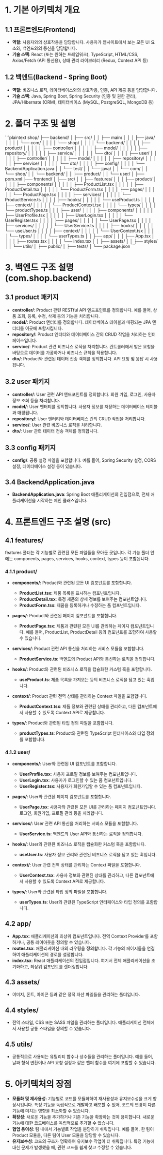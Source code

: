 
# 1. 기본 아키텍처 개요

## 1.1 프론트엔드(Frontend)
- **역할**: 사용자와의 상호작용을 담당합니다. 사용자가 웹사이트에서 보는 모든 UI 요소와, 백엔드와의 통신을 담당합니다.
- **기술 스택**: React (또는 원하는 프레임워크), TypeScript, HTML/CSS, Axios/Fetch (API 통신용), 상태 관리 라이브러리 (Redux, Context API 등)

## 1.2 백엔드(Backend - Spring Boot)
- **역할**: 비즈니스 로직, 데이터베이스와의 상호작용, 인증, API 제공 등을 담당합니다.
- **기술 스택**: Java, Spring Boot, Spring Security (인증 및 권한 관리), JPA/Hibernate (ORM), 데이터베이스 (MySQL, PostgreSQL, MongoDB 등)



# 2. 폴더 구조 및 설명

\`\`\`plaintext
shop/
├── backend/
│    ├── src/
│    │    ├── main/
│    │    │    ├── java/
│    │    │    │    └── com/
│    │    │    │         └── shop/
│    │    │    │              └── backend/
│    │    │    │                   ├── product/
│    │    │    │                   │    ├── controller/
│    │    │    │                   │    ├── model/
│    │    │    │                   │    ├── repository/
│    │    │    │                   │    ├── service/
│    │    │    │                   │    └── dto/
│    │    │    │                   ├── user/
│    │    │    │                   │    ├── controller/
│    │    │    │                   │    ├── model/
│    │    │    │                   │    ├── repository/
│    │    │    │                   │    ├── service/
│    │    │    │                   │    └── dto/
│    │    │    │                   ├── config/
│    │    │    │                   └── BackendApplication.java
│    │    └── test/
│    │         └── java/
│    │              └── com/
│    │                   └── shop/
│    │                        └── backend/
│    │                             ├── product/
│    │                             └── user/
│    ├── pom.xml
├── frontend/
│    ├── src/
│    │    ├── features/
│    │    │    ├── product/
│    │    │    │    ├── components/
│    │    │    │    │    ├── ProductList.tsx
│    │    │    │    │    ├── ProductDetail.tsx
│    │    │    │    │    └── ProductForm.tsx
│    │    │    │    ├── pages/
│    │    │    │    │    └── ProductPage.tsx
│    │    │    │    ├── services/
│    │    │    │    │    └── ProductService.ts
│    │    │    │    ├── hooks/
│    │    │    │    │    └── useProduct.ts
│    │    │    │    ├── context/
│    │    │    │    │    └── ProductContext.tsx
│    │    │    │    └── types/
│    │    │    │         └── productTypes.ts
│    │    │    ├── user/
│    │    │    │    ├── components/
│    │    │    │    │    ├── UserProfile.tsx
│    │    │    │    │    ├── UserLogin.tsx
│    │    │    │    │    └── UserRegister.tsx
│    │    │    │    ├── pages/
│    │    │    │    │    └── UserPage.tsx
│    │    │    │    ├── services/
│    │    │    │    │    └── UserService.ts
│    │    │    │    ├── hooks/
│    │    │    │    │    └── useUser.ts
│    │    │    │    ├── context/
│    │    │    │    │    └── UserContext.tsx
│    │    │    │    └── types/
│    │    │    │         └── userTypes.ts
│    │    ├── app/
│    │    │    ├── App.tsx
│    │    │    │    ├── routes.tsx
│    │    │    │    └── index.tsx
│    │    ├── assets/
│    │    ├── styles/
│    │    └── utils/
│    ├── public/
│    ├── tests/
│    └── package.json
\`\`\`



# 3. 백엔드 구조 설명 (com.shop.backend)

## 3.1 product 패키지
- **controller/**: Product 관련 RESTful API 엔드포인트를 정의합니다. 예를 들어, 상품 조회, 등록, 수정, 삭제 등의 기능을 처리합니다.
- **model/**: Product 엔터티를 정의합니다. 데이터베이스 테이블과 매핑되는 JPA 엔터티를 이곳에 포함시킵니다.
- **repository/**: Product 엔터티와 데이터베이스 간의 CRUD 작업을 처리하는 인터페이스입니다.
- **service/**: Product 관련 비즈니스 로직을 처리합니다. 컨트롤러에서 받은 요청을 바탕으로 데이터를 가공하거나 비즈니스 규칙을 적용합니다.
- **dto/**: Product와 관련된 데이터 전송 객체를 정의합니다. API 요청 및 응답 시 사용됩니다.

## 3.2 user 패키지
- **controller/**: User 관련 API 엔드포인트를 정의합니다. 회원 가입, 로그인, 사용자 정보 조회 등을 처리합니다.
- **model/**: User 엔터티를 정의합니다. 사용자 정보를 저장하는 데이터베이스 테이블과 매핑됩니다.
- **repository/**: User 엔터티와 데이터베이스 간의 CRUD 작업을 처리합니다.
- **service/**: User 관련 비즈니스 로직을 처리합니다.
- **dto/**: User 관련 데이터 전송 객체를 정의합니다.

## 3.3 config 패키지
- **config/**: 공통 설정 파일을 포함합니다. 예를 들어, Spring Security 설정, CORS 설정, 데이터베이스 설정 등이 있습니다.

## 3.4 BackendApplication.java
- **BackendApplication.java**: Spring Boot 애플리케이션의 진입점으로, 전체 애플리케이션을 시작하는 메인 클래스입니다.



# 4. 프론트엔드 구조 설명 (src)

## 4.1 features/
features 폴더는 각 기능별로 관련된 모든 파일들을 모아둔 곳입니다. 각 기능 폴더 안에는 components, pages, services, hooks, context, types 등이 포함됩니다.

### 4.1.1 product/
- **components/**: Product와 관련된 모든 UI 컴포넌트를 포함합니다.
  - **ProductList.tsx**: 제품 목록을 표시하는 컴포넌트입니다.
  - **ProductDetail.tsx**: 특정 제품의 상세 정보를 보여주는 컴포넌트입니다.
  - **ProductForm.tsx**: 제품을 등록하거나 수정하는 폼 컴포넌트입니다.

- **pages/**: Product와 관련된 페이지 컴포넌트를 포함합니다.
  - **ProductPage.tsx**: 제품과 관련된 모든 UI를 관리하는 페이지 컴포넌트입니다. 예를 들어, ProductList, ProductDetail 등의 컴포넌트를 조합하여 사용할 수 있습니다.

- **services/**: Product 관련 API 통신을 처리하는 서비스 모듈을 포함합니다.
  - **ProductService.ts**: 백엔드의 Product API와 통신하는 로직을 정의합니다.

- **hooks/**: Product와 관련된 비즈니스 로직을 캡슐화한 커스텀 훅을 포함합니다.
  - **useProduct.ts**: 제품 목록을 가져오는 등의 비즈니스 로직을 담고 있는 훅입니다.

- **context/**: Product 관련 전역 상태를 관리하는 Context 파일을 포함합니다.
  - **ProductContext.tsx**: 제품 정보와 관련된 상태를 관리하고, 다른 컴포넌트에서 사용할 수 있도록 Context API로 제공합니다.

- **types/**: Product와 관련된 타입 정의 파일을 포함합니다.
  - **productTypes.ts**: Product와 관련된 TypeScript 인터페이스와 타입 정의를 포함합니다.

### 4.1.2 user/
- **components/**: User와 관련된 UI 컴포넌트를 포함합니다.
  - **UserProfile.tsx**: 사용자 프로필 정보를 보여주는 컴포넌트입니다.
  - **UserLogin.tsx**: 사용자가 로그인할 수 있는 폼 컴포넌트입니다.
  - **UserRegister.tsx**: 사용자가 회원가입할 수 있는 폼 컴포넌트입니다.

- **pages/**: User와 관련된 페이지 컴포넌트를 포함합니다.
  - **UserPage.tsx**: 사용자와 관련된 모든 UI를 관리하는 페이지 컴포넌트입니다. 로그인, 회원가입, 프로필 관리 등을 처리합니다.

- **services/**: User 관련 API 통신을 처리하는 서비스 모듈을 포함합니다.
  - **UserService.ts**: 백엔드의 User API와 통신하는 로직을 정의합니다.

- **hooks/**: User와 관련된 비즈니스 로직을 캡슐화한 커스텀 훅을 포함합니다.
  - **useUser.ts**: 사용자 정보 관리와 관련된 비즈니스 로직을 담고 있는 훅입니다.

- **context/**: User 관련 전역 상태를 관리하는 Context 파일을 포함합니다.
  - **UserContext.tsx**: 사용자 정보와 관련된 상태를 관리하고, 다른 컴포넌트에서 사용할 수 있도록 Context API로 제공합니다.

- **types/**: User와 관련된 타입 정의 파일을 포함합니다.
  - **userTypes.ts**: User와 관련된 TypeScript 인터페이스와 타입 정의를 포함합니다.

## 4.2 app/
- **App.tsx**: 애플리케이션의 최상위 컴포넌트입니다. 전역 Context Provider를 포함하거나, 공통 레이아웃을 정의할 수 있습니다.
- **routes.tsx**: 애플리케이션 내의 라우팅을 정의합니다. 각 기능의 페이지들을 연결하여 애플리케이션의 경로를 설정합니다.
- **index.tsx**: React 애플리케이션의 진입점입니다. 여기서 전체 애플리케이션을 초기화하고, 최상위 컴포넌트를 렌더링합니다.

## 4.3 assets/
- 이미지, 폰트, 아이콘 등과 같은 정적 자산 파일들을 관리하는 폴더입니다.

## 4.4 styles/
- 전역 스타일, CSS 또는 SASS 파일을 관리하는 폴더입니다. 애플리케이션 전체에서 사용할 공통 스타일을 정의할 수 있습니다.

## 4.5 utils/
- 공통적으로 사용되는 유틸리티 함수나 상수들을 관리하는 폴더입니다. 예를 들어, 날짜 형식 변환이나 API 요청 설정과 같은 헬퍼 함수를 여기에 포함할 수 있습니다.



# 5. 아키텍처의 장점

- **모듈화 및 재사용성**: 기능별로 코드를 모듈화하여 재사용성과 유지보수성을 크게 향상시킵니다. 특정 기능을 독립적으로 개발하고 배포할 수 있어, 코드의 변경이 다른 기능에 미치는 영향을 최소화할 수 있습니다.
- **확장성**: 새로운 기능을 추가하거나 기존 기능을 확장하는 것이 용이합니다. 새로운 기능에 대한 코드베이스를 독립적으로 추가할 수 있습니다.
- **협업 용이성**: 팀 내에서 기능별로 작업을 분담하기 쉬워집니다. 예를 들어, 한 팀이 Product 모듈을, 다른 팀이 User 모듈을 담당할 수 있습니다.
- **유지보수성**: 코드의 구조가 명확하여 유지보수 작업이 더 쉬워집니다. 특정 기능에 대한 문제가 발생했을 때, 관련 코드를 쉽게 찾고 수정할 수 있습니다.


